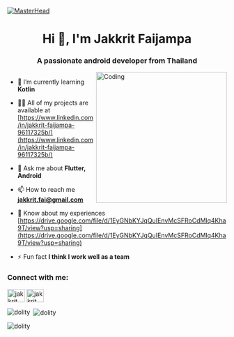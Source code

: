 [![MasterHead](https://1.bp.blogspot.com/-7A4WynwLsMw/XbBpCXG8fHI/AAAAAAAAMt4/uOa1bpLskYgrwGbllhSu2SDj_Mig8SXJQCLcBGAsYHQ/s1600/2000_600px.gif)]()
<h1 align="center">Hi 👋, I'm Jakkrit Faijampa</h1>
<h3 align="center">A passionate android developer from Thailand</h3>

<!--
<img align="right" alt="Coding" width="400" scr="https://mir-s3-cdn-cf.behance.net/project_modules/max_1200/9dce7252570863.5914e555c44a6.gif"/>
![9dce7252570863 5914e555c44a6](https://github.com/Dolity/Dolity/assets/79091852/62bc981f-7ad8-43bf-8093-c33bbacec601)

<script src="https://unpkg.com/@lottiefiles/lottie-player@latest/dist/lottie-player.js"></script> 
<script src="https://unpkg.com/@lottiefiles/lottie-player@0.3.0/dist/lottie-player.js"></script>
<h3>Play from remote URL with controls displayed</h3>
<lottie-player
  src="https://assets4.lottiefiles.com/datafiles/zc3XRzudyWE36ZBJr7PIkkqq0PFIrIBgp4ojqShI/newAnimation.json"
  style="width: 400px;"
  autoplay
  loop
  controls
></lottie-player>

<p align="left"> <img src="https://komarev.com/ghpvc/?username=dolity&label=Profile%20views&color=0e75b6&style=flat" alt="dolity" /> </p>
<div id="header" align="right">
  <img src="https://media.giphy.com/media/M9gbBd9nbDrOTu1Mqx/giphy.gif" width="400"/>
</div>
-->

<img align="right" alt="Coding" width="300" src="https://media.giphy.com/media/M9gbBd9nbDrOTu1Mqx/giphy.gif"/>

<p align="left"> <a href="https://twitter.com/" target="blank"><img src="https://img.shields.io/twitter/follow/?logo=twitter&style=for-the-badge" alt="" /></a> </p>

- 🌱 I’m currently learning **Kotlin**

- 👨‍💻 All of my projects are available at [https://www.linkedin.com/in/jakkrit-faijampa-96117325b/](https://www.linkedin.com/in/jakkrit-faijampa-96117325b/)

- 💬 Ask me about **Flutter, Android**

- 📫 How to reach me **jakkrit.fai@gmail.com**

- 📄 Know about my experiences [https://drive.google.com/file/d/1EyGNbKYJqQuIEnvMcSFRoCdMlq4Kha9T/view?usp=sharing](https://drive.google.com/file/d/1EyGNbKYJqQuIEnvMcSFRoCdMlq4Kha9T/view?usp=sharing)

- ⚡ Fun fact **I think I work well as a team**

<h3 align="left">Connect with me:</h3>
<p align="left">
<a href="https://www.linkedin.com/in/jakkrit-faijampa-96117325b/" target="blank"><img align="center" src="https://raw.githubusercontent.com/rahuldkjain/github-profile-readme-generator/master/src/images/icons/Social/linked-in-alt.svg" alt="jakkrit faijampa" height="30" width="40" /></a>
<a href="https://www.facebook.com/jakkitfaijampaV4/" target="blank"><img align="center" src="https://raw.githubusercontent.com/rahuldkjain/github-profile-readme-generator/master/src/images/icons/Social/facebook.svg" alt="jakkrit faijampa" height="30" width="40" /></a>
</p>

<p><img align="left" src="https://github-readme-stats.vercel.app/api/top-langs?username=dolity&show_icons=true&locale=en&layout=compact" alt="dolity" /></p>

<p>&nbsp;<img align="center" src="https://github-readme-stats.vercel.app/api?username=dolity&show_icons=true&locale=en" alt="dolity" /></p>

<p><img align="center" src="https://github-readme-streak-stats.herokuapp.com/?user=dolity&" alt="dolity" /></p>
